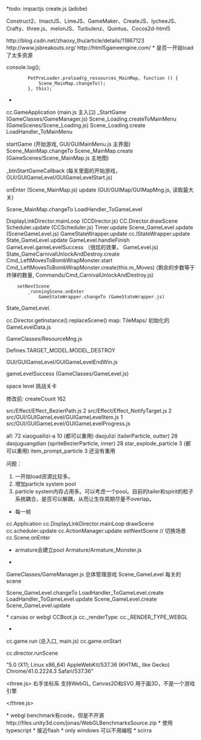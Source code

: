 *todo:
impactjs
create.js (adobe)



Construct2、ImactJS、LimeJS、GameMaker、CreateJS、lycheeJS、Crafty、three.js、melonJS、Turbulenz、Quintus、Cocos2d-html5

<resource>
http://blog.csdn.net/zhaoxy_thu/article/details/11867123
http://www.jsbreakouts.org/
http://html5gameengine.com/

</resource>

<cosmic>
* 是否一开始load了太多资源



console.log();


            PetPreLoader.preload(g_ressources_MainMap, function () {
                Scene_MainMap.changeTo();
            }, this);


*
cc.GameApplication (main.js 主入口)
    _StartGame (GameClasses/GameManager.js)
        Scene_Loading.createToMainMenu (GameScenes/Scene_Loading.js)
            Scene_Loading.create
                LoadHandler_ToMainMenu

startGame (开始游戏, GUI/GUIMainMenu.js 主界面)
    Scene_MainMap.changeTo
        Scene_MainMap.create (GameScenes/Scene_MainMap.js 主地图)

_btnStartGameCallback (每关里面的开始游戏，GUI/GUIGameLevel/GUIGameLevelStart.js)


onEnter (Scene_MainMap.js)
    update (GUI/GUIMap/GUIMapMng.js, 读取最大关)


Scene_MainMap.changeTo
    LoadHandler_ToGameLevel


DisplayLinkDirector.mainLoop (CCDirector.js)
    CC.Director.drawScene
        Scheduler.update (CCScheduler.js)
            Timer.update
                Scene_GameLevel.update (SceneGameLevel.js)
                    GameStateWrapper.update
                        cc.IStateWrapper.update
                            State_GameLevel.update
                                GameLevel.handleFinish
                                    GameLevel.gameLevelSuccess （很炫的效果， GameLevel.js)
                                        State_GameCarnivalUnlockAndDestroy.create
                                            Cmd_LeftMovesToBombWrapMonster.start
                                                Cmd_LeftMovesToBombWrapMonster.create(this.m_Moves) (剩余的步数等于炸弹的数量, Commands/Cmd_CarnivalUnlockAndDestroy.js)

        setNextScene
            _runningScene.onEnter
                GameStateWrapper.changeTo (GameStateWrapper.js)


State_GameLevel.


cc.Director.getInstance().replaceScene()
map: TileMaps/ 初始化的
GameLevelData.js

GameClasses/ResourceMng.js


Defines.TARGET_MODEL.MODEL_DESTROY

GUI/GUIGameLevel/GUIGameLevelEndWin.js

gameLevelSuccess (GameClasses/GameLevel.js)

space level 挑战关卡

修改前: createCount 162

src/Effect/Effect_BezierPath.js 2
src/Effect/Effect_NotifyTarget.js 2
src/GUI/GUIGameLevel/GUIGameLevelItem.js 1
src/GUI/GUIGameLevel/GUIGameLevelProgress.js


all: 72
xiaoguailizi-a 10 (都可以重用)
daojulizi (tailerParticle, outter) 28
daojuguangdian (spriteBezierParticle, inner) 28
star_explode_particle 3 (都可以重用)
item_prompt_particle 3 还没有重用

问题：
1. 一开始load资源比较多。
2. 增加particle system pool
3. particle system内存占用多。可以考虑一个pool。目前的tailer和spirit的粒子系统耦合，是否可以解耦，从而让生存周期尽量不overlap。

* 每一帧

cc.Application
    cc.DisplayLinkDirector.mainLoop
        drawScene
            cc.scheduler.update
                cc.ActionManager.update
            setNextScene // 切换场景
                cc.Scene.onEnter


* armature会建立pool
Armature/Armature_Monster.js

*

GameClasses/GameManager.js 总体管理游戏
Scene_GameLevel 每关的scene

Scene_GameLevel.changeTo
    LoadHandler_ToGameLevel.create
    LoadHandler_ToGameLevel.update
        Scene_GameLevel.create
        Scene_GameLevel.update


</cosmic>

<cocos2d-js>
* canvas or webgl
CCBoot.js
cc._renderType: cc._RENDER_TYPE_WEBGL

*
cc.game.run (总入口, main.js)
    cc.game.onStart

cc.director.runScene

"5.0 (X11; Linux x86_64) AppleWebKit/537.36 (KHTML, like Gecko) Chrome/41.0.2224.3 Safari/537.36"
</cocos2d-js>

<three.js>
右手坐标系
支持WebGL, Canvas2D和SVG
用于画3D，不是一个游戏引擎

</three.js>

<unity>
* webgl benchmark有code，但是不开源
http://files.unity3d.com/jonas/WebGLBenchmarksSource.zip
</unity>

<egret>
* 使用typescript
* 接近flash

</egret>

<playcanvas>


</playcanvas>

<construct2>
* only windows
可以不用编程
* scirra
</construct2>